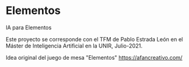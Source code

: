 # Elementos
IA para Elementos

Este proyecto se corresponde con el TFM de Pablo Estrada León en el Máster de Inteligencia Artificial en la UNIR, Julio-2021.

Idea original del juego de mesa "Elementos"
https://afancreativo.com/
